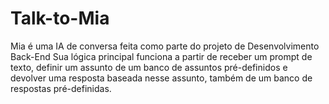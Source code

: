 # Talk-to-Mia
Mia é uma IA de conversa feita como parte do projeto de Desenvolvimento Back-End
Sua lógica principal funciona a partir de receber um prompt de texto, definir um assunto de um banco de assuntos pré-definidos e devolver uma resposta baseada nesse assunto, também de um banco de respostas pré-definidas.
